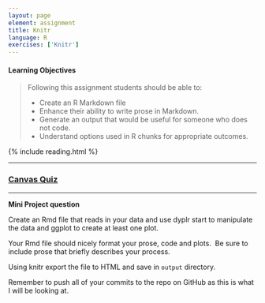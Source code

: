 ```yaml
---
layout: page
element: assignment
title: Knitr                
language: R
exercises: ['Knitr']
---
```


#### Learning Objectives

> Following this assignment students should be able to:
>
> *   Create an R Markdown file
> *   Enhance their ability to write prose in Markdown.
> *   Generate an output that would be useful for someone who does not code.
> *   Understand options used in R chunks for appropriate outcomes.


{% include reading.html %}





<!-- End of Assignments Template - Be sure to keep the include statements -->

****

### [Canvas Quiz](https://canvas.uw.edu/courses/1580517/quizzes)

---

**Mini Project question**

Create an Rmd file that reads in your data and use dyplr start to manipulate the data and ggplot to create at least one plot.

Your Rmd file should nicely format your prose, code and plots.  Be sure to include prose that briefly describes your process.

Using knitr export the file to HTML and save in `output` directory.

Remember to push all of your commits to the repo on GitHub as this is what I will be looking at.
